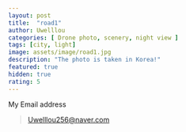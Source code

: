 ```yaml
---
layout: post
title:  "road1"
author: Uwelllou
categories: [ Drone photo, scenery, night view ]
tags: [city, light]
image: assets/image/road1.jpg
description: "The photo is taken in Korea!"
featured: true
hidden: true
rating: 5
---
```







My Email address

> Uwelllou256@naver.com